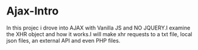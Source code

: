 # Ajax-Intro

In this projec i drove into AJAX with Vanilla JS and NO JQUERY.I examine the XHR object and how it works.I will make xhr requests to a txt file, local json files, an external API and even PHP files.
